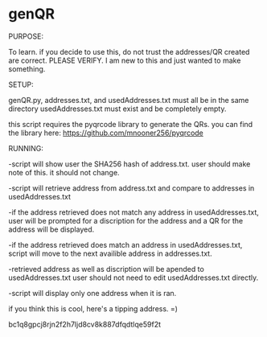 # genQR

PURPOSE:

To learn. if you decide to use this, do not trust the addresses/QR created are correct. PLEASE VERIFY. I am new to this and
just wanted to make something.


SETUP:

genQR.py, addresses.txt, and usedAddresses.txt must all be in the same directory
usedAddresses.txt must exist and be completely empty.

this script requires the pyqrcode library to generate the QRs.
you can find the library here: https://github.com/mnooner256/pyqrcode

RUNNING:

-script will show user the SHA256 hash of address.txt. user should make note of this. it should not change.

-script will retrieve address from address.txt and compare to addresses in usedAddresses.txt

-if the address retrieved does not match any address in usedAddresses.txt, 
user will be prompted for a discription for the address and a QR for the address will be displayed.

-if the address retrieved does match an address in usedAddresses.txt,
script will move to the next availible address in addresses.txt.

-retrieved address as well as discription will be apended to usedAddresses.txt
user should not need to edit usedAddresses.txt directly.

-script will display only one address when it is ran. 


if you think this is cool, here's a tipping address. =)

bc1q8gpcj8rjn2f2h7ljd8cv8k887dfqdtlqe59f2t

